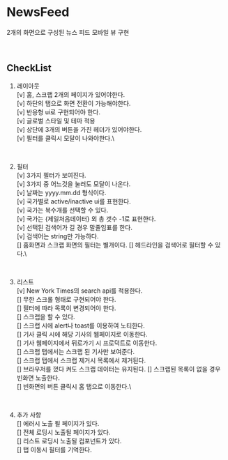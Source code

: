 # NewsFeed

2개의 화면으로 구성된 뉴스 피드 모바일 뷰 구현

<br />

## CheckList

1. 레이아웃\
   [v] 홈, 스크랩 2개의 페이지가 있어야한다.\
   [v] 하단의 탭으로 화면 전환이 가능해야한다.\
   [v] 반응형 ui로 구현되어야 한다.\
   [v] 글로벌 스타일 및 테마 적용\
   [v] 상단에 3개의 버튼을 가진 헤더가 있어야한다.\
   [v] 필터를 클릭시 모달이 나와야한다.\

<br />

2. 필터\
   [v] 3가지 필터가 보여진다.\
   [v] 3가지 중 어느것을 눌러도 모달이 나온다.\
   [v] 날짜는 yyyy.mm.dd 형식이다.\
   [v] 국가별로 active/inactive ui를 표현한다.\
   [v] 국가는 복수개를 선택할 수 있다.\
   [v] 국가는 {제일처음데이터} 외 총 갯수 -1로 표현한다.\
   [v] 선택된 검색어가 길 경우 말줄임표를 한다.\
   [v] 검색어는 string만 가능하다.\
   [] 홈화면과 스크랩 화면의 필터는 별개이다.
   [] 헤드라인을 검색어로 필터할 수 있다.\

<br />

3. 리스트\
   [v] New York Times의 search api를 적용한다.\
   [] 무한 스크롤 형태로 구현되어야 한다.\
   [] 필터에 따라 목록이 변경되어야 한다.\
   [] 스크랩을 할 수 있다.\
   [] 스크랩 시에 alert나 toast를 이용하여 노티한다.\
   [] 기사 클릭 시에 해당 기사의 웹페이지로 이동한다.\
   [] 기사 웹페이지에서 뒤로가기 시 프로덕트로 이동한다.\
   [] 스크랩 탭에서는 스크랩 된 기사만 보여준다.\
   [] 스크랩 탭에서 스크랩 제거시 목록에서 제거된다.\
   [] 브라우저를 껐다 켜도 스크랩 데이터는 유지된다.
   [] 스크랩된 목록이 없을 경우 빈화면 노출한다.\
   [] 빈화면의 버튼 클릭시 홈 탭으로 이동한다.\

<br />

4. 추가 사항\
   [] 에러시 노출 될 페이지가 있다.\
   [] 전체 로딩시 노출될 페이지가 있다.\
   [] 리스트 로딩시 노출될 컴포넌트가 있다.\
   [] 탭 이동시 필터를 기억한다.
